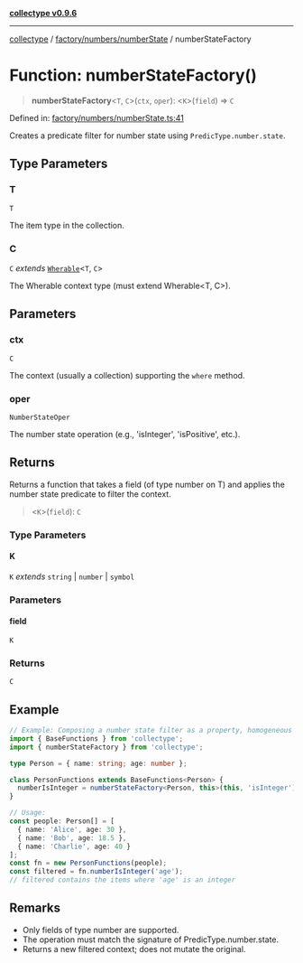 [**collectype v0.9.6**](../../../../README.md)

***

[collectype](../../../../modules.md) / [factory/numbers/numberState](../README.md) / numberStateFactory

# Function: numberStateFactory()

> **numberStateFactory**\<`T`, `C`\>(`ctx`, `oper`): \<`K`\>(`field`) => `C`

Defined in: [factory/numbers/numberState.ts:41](https://github.com/maduhaime/collectype/blob/ba52424b164c706fb5e7ecc5581685b53a2ac88d/src/factory/numbers/numberState.ts#L41)

Creates a predicate filter for number state using `PredicType.number.state`.

## Type Parameters

### T

`T`

The item type in the collection.

### C

`C` *extends* [`Wherable`](../../../../types/utility/type-aliases/Wherable.md)\<`T`, `C`\>

The Wherable context type (must extend Wherable<T, C>).

## Parameters

### ctx

`C`

The context (usually a collection) supporting the `where` method.

### oper

`NumberStateOper`

The number state operation (e.g., 'isInteger', 'isPositive', etc.).

## Returns

Returns a function that takes a field (of type number on T) and applies the number state predicate to filter the context.

> \<`K`\>(`field`): `C`

### Type Parameters

#### K

`K` *extends* `string` \| `number` \| `symbol`

### Parameters

#### field

`K`

### Returns

`C`

## Example

```ts
// Example: Composing a number state filter as a property, homogeneous model
import { BaseFunctions } from 'collectype';
import { numberStateFactory } from 'collectype';

type Person = { name: string; age: number };

class PersonFunctions extends BaseFunctions<Person> {
  numberIsInteger = numberStateFactory<Person, this>(this, 'isInteger');
}

// Usage:
const people: Person[] = [
  { name: 'Alice', age: 30 },
  { name: 'Bob', age: 18.5 },
  { name: 'Charlie', age: 40 }
];
const fn = new PersonFunctions(people);
const filtered = fn.numberIsInteger('age');
// filtered contains the items where 'age' is an integer
```

## Remarks

- Only fields of type number are supported.
- The operation must match the signature of PredicType.number.state.
- Returns a new filtered context; does not mutate the original.
